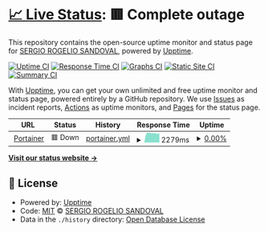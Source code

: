# [📈 Live Status](https://demo.upptime.js.org): <!--live status--> **🟥 Complete outage**

This repository contains the open-source uptime monitor and status page for [SERGIO ROGELIO SANDOVAL](cid.mx), powered by [Upptime](https://github.com/upptime/upptime).

[![Uptime CI](https://github.com/yocheco/status/workflows/Uptime%20CI/badge.svg)](https://github.com/yocheco/status/actions?query=workflow%3A%22Uptime+CI%22)
[![Response Time CI](https://github.com/yocheco/status/workflows/Response%20Time%20CI/badge.svg)](https://github.com/yocheco/status/actions?query=workflow%3A%22Response+Time+CI%22)
[![Graphs CI](https://github.com/yocheco/status/workflows/Graphs%20CI/badge.svg)](https://github.com/yocheco/status/actions?query=workflow%3A%22Graphs+CI%22)
[![Static Site CI](https://github.com/yocheco/status/workflows/Static%20Site%20CI/badge.svg)](https://github.com/yocheco/status/actions?query=workflow%3A%22Static+Site+CI%22)
[![Summary CI](https://github.com/yocheco/status/workflows/Summary%20CI/badge.svg)](https://github.com/yocheco/status/actions?query=workflow%3A%22Summary+CI%22)

With [Upptime](https://upptime.js.org), you can get your own unlimited and free uptime monitor and status page, powered entirely by a GitHub repository. We use [Issues](https://github.com/yocheco/status/issues) as incident reports, [Actions](https://github.com/yocheco/status/actions) as uptime monitors, and [Pages](https://demo.upptime.js.org) for the status page.

<!--start: status pages-->
<!-- This summary is generated by Upptime (https://github.com/upptime/upptime) -->
<!-- Do not edit this manually, your changes will be overwritten -->
<!-- prettier-ignore -->
| URL | Status | History | Response Time | Uptime |
| --- | ------ | ------- | ------------- | ------ |
| <img alt="" src="https://icons.duckduckgo.com/ip3/f496a0a03bd65746.p18.rt3.io.ico" height="13"> [Portainer](https://f496a0a03bd65746.p18.rt3.io/) | 🟥 Down | [portainer.yml](https://github.com/yocheco/status/commits/HEAD/history/portainer.yml) | <details><summary><img alt="Response time graph" src="./graphs/portainer/response-time-week.png" height="20"> 2279ms</summary><br><a href="https://yocheco.github.io/status/history/portainer"><img alt="Response time 2259" src="https://img.shields.io/endpoint?url=https%3A%2F%2Fraw.githubusercontent.com%2Fyocheco%2Fstatus%2FHEAD%2Fapi%2Fportainer%2Fresponse-time.json"></a><br><a href="https://yocheco.github.io/status/history/portainer"><img alt="24-hour response time 2218" src="https://img.shields.io/endpoint?url=https%3A%2F%2Fraw.githubusercontent.com%2Fyocheco%2Fstatus%2FHEAD%2Fapi%2Fportainer%2Fresponse-time-day.json"></a><br><a href="https://yocheco.github.io/status/history/portainer"><img alt="7-day response time 2279" src="https://img.shields.io/endpoint?url=https%3A%2F%2Fraw.githubusercontent.com%2Fyocheco%2Fstatus%2FHEAD%2Fapi%2Fportainer%2Fresponse-time-week.json"></a><br><a href="https://yocheco.github.io/status/history/portainer"><img alt="30-day response time 2316" src="https://img.shields.io/endpoint?url=https%3A%2F%2Fraw.githubusercontent.com%2Fyocheco%2Fstatus%2FHEAD%2Fapi%2Fportainer%2Fresponse-time-month.json"></a><br><a href="https://yocheco.github.io/status/history/portainer"><img alt="1-year response time 2268" src="https://img.shields.io/endpoint?url=https%3A%2F%2Fraw.githubusercontent.com%2Fyocheco%2Fstatus%2FHEAD%2Fapi%2Fportainer%2Fresponse-time-year.json"></a></details> | <details><summary><a href="https://yocheco.github.io/status/history/portainer">0.00%</a></summary><a href="https://yocheco.github.io/status/history/portainer"><img alt="All-time uptime 0.01%" src="https://img.shields.io/endpoint?url=https%3A%2F%2Fraw.githubusercontent.com%2Fyocheco%2Fstatus%2FHEAD%2Fapi%2Fportainer%2Fuptime.json"></a><br><a href="https://yocheco.github.io/status/history/portainer"><img alt="24-hour uptime 0.00%" src="https://img.shields.io/endpoint?url=https%3A%2F%2Fraw.githubusercontent.com%2Fyocheco%2Fstatus%2FHEAD%2Fapi%2Fportainer%2Fuptime-day.json"></a><br><a href="https://yocheco.github.io/status/history/portainer"><img alt="7-day uptime 0.00%" src="https://img.shields.io/endpoint?url=https%3A%2F%2Fraw.githubusercontent.com%2Fyocheco%2Fstatus%2FHEAD%2Fapi%2Fportainer%2Fuptime-week.json"></a><br><a href="https://yocheco.github.io/status/history/portainer"><img alt="30-day uptime 1.38%" src="https://img.shields.io/endpoint?url=https%3A%2F%2Fraw.githubusercontent.com%2Fyocheco%2Fstatus%2FHEAD%2Fapi%2Fportainer%2Fuptime-month.json"></a><br><a href="https://yocheco.github.io/status/history/portainer"><img alt="1-year uptime 0.00%" src="https://img.shields.io/endpoint?url=https%3A%2F%2Fraw.githubusercontent.com%2Fyocheco%2Fstatus%2FHEAD%2Fapi%2Fportainer%2Fuptime-year.json"></a></details>

<!--end: status pages-->

[**Visit our status website →**](https://demo.upptime.js.org)

## 📄 License

- Powered by: [Upptime](https://github.com/upptime/upptime)
- Code: [MIT](./LICENSE) © [SERGIO ROGELIO SANDOVAL](cid.mx)
- Data in the `./history` directory: [Open Database License](https://opendatacommons.org/licenses/odbl/1-0/)
